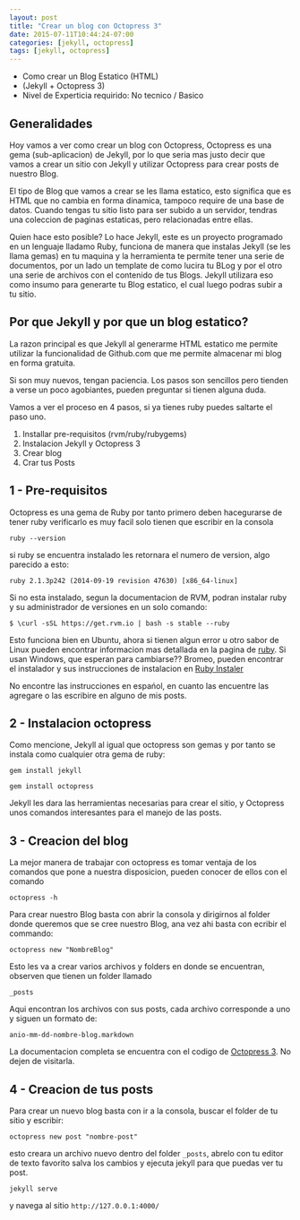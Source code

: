 ```yaml
---
layout: post
title: "Crear un blog con Octopress 3"
date: 2015-07-11T10:44:24-07:00
categories: [jekyll, octopress]
tags: [jekyll, octopress]
---
```


* Como crear un Blog Estatico (HTML)
* (Jekyll + Octopress 3)
* Nivel de Experticia requirido: No tecnico / Basico

## Generalidades

Hoy vamos a ver como crear un blog con Octopress, Octopress es una gema (sub-aplicacion) de Jekyll, por lo que seria mas justo decir que vamos a crear un sitio con Jekyll y utilizar Octopress para crear posts de nuestro Blog.

El tipo de Blog que vamos a crear se les llama estatico, esto significa que es HTML que no cambia en forma dinamica, tampoco require de una base de datos. Cuando tengas tu sitio listo para ser subido a un servidor, tendras una coleccion de paginas estaticas, pero relacionadas entre ellas.

Quien hace esto posible? Lo hace Jekyll, este es un proyecto programado en un lenguaje lladamo Ruby, funciona de manera que instalas Jekyll (se les llama gemas) en tu maquina y la herramienta te permite tener una serie de documentos, por un lado un template de como lucira tu BLog y por el otro una serie de archivos con el contenido de tus Blogs.
Jekyll utilizara eso como insumo para generarte tu Blog estatico, el cual luego podras subir a tu sitio.

## Por que Jekyll y por que un blog estatico? 

La razon principal es que Jekyll al generarme HTML estatico me permite utilizar la funcionalidad de Github.com que me permite almacenar mi blog en forma gratuita.

Si son muy nuevos, tengan paciencia. Los pasos son sencillos pero tienden a verse un poco agobiantes, pueden preguntar si tienen alguna duda.

Vamos a ver el proceso en 4 pasos, si ya tienes ruby puedes saltarte el paso uno.

1. Installar pre-requisitos (rvm/ruby/rubygems)
2. Instalacion Jekyll y Octopress 3
3. Crear blog 
4. Crar tus Posts


## 1 - Pre-requisitos

Octopress es una gema de Ruby por tanto primero deben hacegurarse de tener ruby verificarlo es muy facil solo tienen que escribir en la consola

```
ruby --version
```

si ruby se encuentra instalado les retornara el numero de version, algo parecido a esto:

```
ruby 2.1.3p242 (2014-09-19 revision 47630) [x86_64-linux]
```

Si no esta instalado, segun la documentacion de RVM, podran instalar ruby y su administrador de versiones en un solo comando:

```
$ \curl -sSL https://get.rvm.io | bash -s stable --ruby
```

Esto funciona bien en Ubuntu, ahora si tienen algun error u otro sabor de Linux pueden encontrar informacion mas detallada en la pagina de [ruby](https://www.ruby-lang.org/en/documentation/installation/).
Si usan Windows, que esperan para cambiarse?? Bromeo, pueden encontrar el instalador y sus instrucciones de instalacion en [Ruby Instaler](http://rubyinstaller.org/)


No encontre las instrucciones en espa&nacute;ol, en cuanto las encuentre las agregare o las escribire en alguno de mis posts.

## 2 - Instalacion octopress

Como mencione, Jekyll al igual que octopress son gemas y por tanto se instala como cualquier otra gema de ruby:

`gem install jekyll`

`gem install octopress	`

Jekyll les dara las herramientas necesarias para crear el sitio, y Octopress unos comandos interesantes para el manejo de las posts.

## 3 - Creacion del blog

La mejor manera de trabajar con octopress es tomar ventaja de los comandos que pone a nuestra disposicion, pueden conocer de ellos con el comando 
```
octopress -h
```
Para crear nuestro Blog basta con abrir la consola y dirigirnos al folder donde queremos que se cree nuestro Blog, ana vez ahi basta con ecribir el commando:

`octopress new "NombreBlog" `

Esto les va a crear varios archivos y folders en donde se encuentran, observen que tienen un folder llamado

`_posts`

Aqui encontran los archivos con sus posts, cada archivo corresponde a uno y siguen un formato de:

`anio-mm-dd-nombre-blog.markdown`

La documentacion completa se encuentra con el codigo de [Octopress 3](https://github.com/octopress/octopress). No dejen de visitarla.

## 4 - Creacion de tus posts

Para crear un nuevo blog basta con ir a la consola, buscar el folder de tu sitio y escribir:

`octopress new post "nombre-post" `

esto creara un archivo nuevo dentro del folder `_posts`, abrelo con tu editor de texto favorito salva los cambios y ejecuta jekyll para que puedas ver tu post.

`jekyll serve`

y navega al sitio `http://127.0.0.1:4000/`

